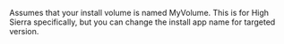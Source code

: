 Assumes that your install volume is named MyVolume.
This is for High Sierra specifically, but you can change the 
install app name for targeted version.
